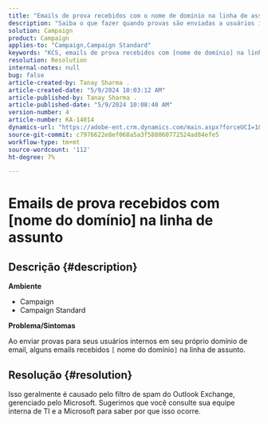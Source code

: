 ```yaml
---
title: "Emails de prova recebidos com o nome de domínio na linha de assunto"
description: "Saiba o que fazer quando provas são enviadas a usuários internos em seu domínio de email e alguns emails recebidos contêm [nome de domínio] na linha de assunto."
solution: Campaign
product: Campaign
applies-to: "Campaign,Campaign Standard"
keywords: "KCS, emails de prova recebidos com [nome de domínio] na linha de assunto"
resolution: Resolution
internal-notes: null
bug: false
article-created-by: Tanay Sharma .
article-created-date: "5/9/2024 10:03:12 AM"
article-published-by: Tanay Sharma .
article-published-date: "5/9/2024 10:08:40 AM"
version-number: 4
article-number: KA-14014
dynamics-url: "https://adobe-ent.crm.dynamics.com/main.aspx?forceUCI=1&pagetype=entityrecord&etn=knowledgearticle&id=249aca55-eb0d-ef11-9f8a-6045bd0201f5"
source-git-commit: c7976622e8ef068a5a3f588060772524ad84efe5
workflow-type: tm+mt
source-wordcount: '112'
ht-degree: 7%

---
```


# Emails de prova recebidos com [nome do domínio] na linha de assunto

## Descrição {#description}


<b>Ambiente</b>

- Campaign
- Campaign Standard




<b>Problema/Sintomas</b>

Ao enviar provas para seus usuários internos em seu próprio domínio de email, alguns emails recebidos `[` nome do domínio`]`  na linha de assunto.


## Resolução {#resolution}


Isso geralmente é causado pelo filtro de spam do Outlook Exchange, gerenciado pelo Microsoft. Sugerimos que você consulte sua equipe interna de TI e a Microsoft para saber por que isso ocorre.
